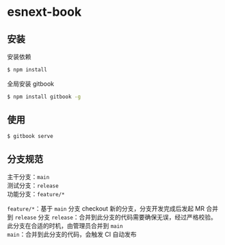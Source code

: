 # esnext-book

## 安装

安装依赖

```bash
$ npm install
```

全局安装 gitbook

```bash
$ npm install gitbook -g
```

## 使用

```bash
$ gitbook serve
```

## 分支规范

主干分支：`main`  
测试分支：`release`  
功能分支：`feature/*`

`feature/*`：基于 `main` 分支 checkout 新的分支，分支开发完成后发起 MR 合并到 `release` 分支
`release`：合并到此分支的代码需要确保无误，经过严格校验。此分支在合适的时机，由管理员合并到 `main`  
`main`：合并到此分支的代码，会触发 CI 自动发布
